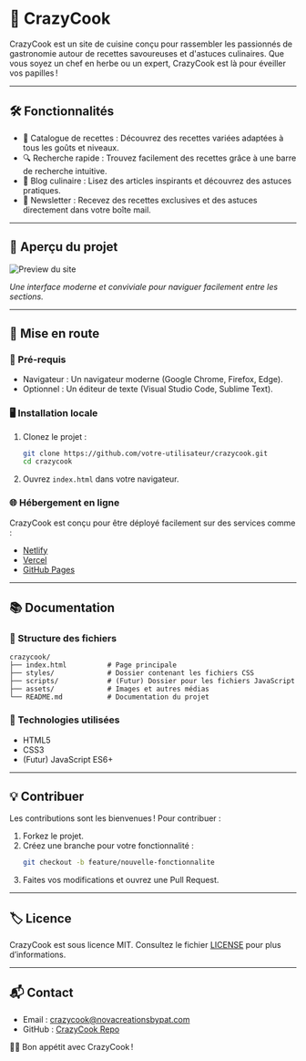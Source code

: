 # 🍳 CrazyCook  

CrazyCook est un site de cuisine conçu pour rassembler les passionnés de gastronomie autour de recettes savoureuses et d'astuces culinaires. Que vous soyez un chef en herbe ou un expert, CrazyCook est là pour éveiller vos papilles !  

---

## 🛠️ Fonctionnalités  
- 📖 Catalogue de recettes : Découvrez des recettes variées adaptées à tous les goûts et niveaux.  
- 🔍 Recherche rapide : Trouvez facilement des recettes grâce à une barre de recherche intuitive.  
- 📰 Blog culinaire : Lisez des articles inspirants et découvrez des astuces pratiques.  
- 📩 Newsletter : Recevez des recettes exclusives et des astuces directement dans votre boîte mail.  

---

## 🌟 Aperçu du projet  
![Preview du site](https://github.com/user-attachments/assets/50bf209d-629f-49cc-9a2a-53d1c2b999b7) 

*Une interface moderne et conviviale pour naviguer facilement entre les sections.*  

---

## 🚀 Mise en route  

### 🔧 Pré-requis  
- Navigateur : Un navigateur moderne (Google Chrome, Firefox, Edge).  
- Optionnel : Un éditeur de texte (Visual Studio Code, Sublime Text).  

### 🖥️ Installation locale  
1. Clonez le projet :  
   ```bash  
   git clone https://github.com/votre-utilisateur/crazycook.git  
   cd crazycook  
   ```  
2. Ouvrez `index.html` dans votre navigateur.  

### 🌐 Hébergement en ligne  
CrazyCook est conçu pour être déployé facilement sur des services comme :  
- [Netlify](https://www.netlify.com/)  
- [Vercel](https://vercel.com/)  
- [GitHub Pages](https://pages.github.com/)  

---

## 📚 Documentation  
### 📁 Structure des fichiers  
```  
crazycook/  
├── index.html          # Page principale  
├── styles/             # Dossier contenant les fichiers CSS  
├── scripts/            # (Futur) Dossier pour les fichiers JavaScript  
├── assets/             # Images et autres médias  
└── README.md           # Documentation du projet  
```  

### 🎨 Technologies utilisées  
- HTML5  
- CSS3  
- (Futur) JavaScript ES6+

---

## 💡 Contribuer  
Les contributions sont les bienvenues ! Pour contribuer :  
1. Forkez le projet.  
2. Créez une branche pour votre fonctionnalité :  
   ```bash  
   git checkout -b feature/nouvelle-fonctionnalite  
   ```  
3. Faites vos modifications et ouvrez une Pull Request.  

---

## 🏷️ Licence  
CrazyCook est sous licence MIT. Consultez le fichier [LICENSE](LICENSE) pour plus d’informations.  

---

## 📬 Contact  
- Email : crazycook@novacreationsbypat.com  
- GitHub : [CrazyCook Repo](https://github.com/votre-utilisateur/crazycook)  

👩‍🍳 Bon appétit avec CrazyCook !  
